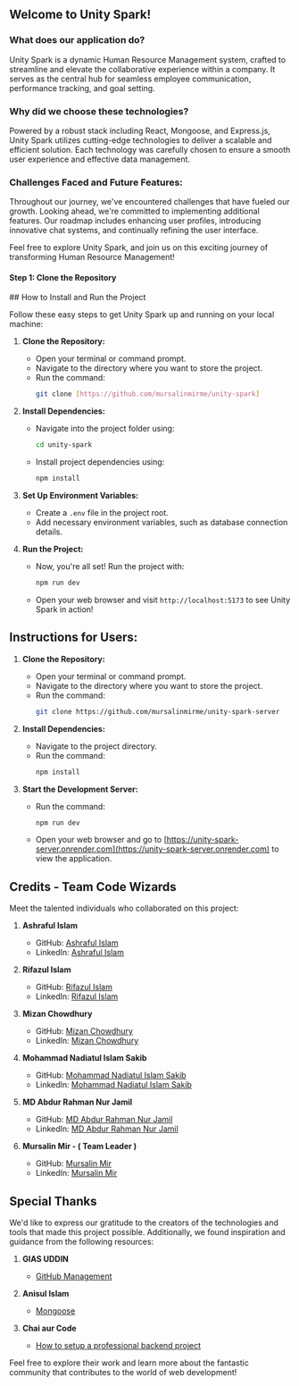## Welcome to Unity Spark!

### What does our application do?

Unity Spark is a dynamic Human Resource Management system, crafted to streamline and elevate the collaborative experience within a company. It serves as the central hub for seamless employee communication, performance tracking, and goal setting.

### Why did we choose these technologies?

Powered by a robust stack including React, Mongoose, and Express.js, Unity Spark utilizes cutting-edge technologies to deliver a scalable and efficient solution. Each technology was carefully chosen to ensure a smooth user experience and effective data management.

### Challenges Faced and Future Features:

Throughout our journey, we've encountered challenges that have fueled our growth. Looking ahead, we're committed to implementing additional features. Our roadmap includes enhancing user profiles, introducing innovative chat systems, and continually refining the user interface.

Feel free to explore Unity Spark, and join us on this exciting journey of transforming Human Resource Management!

<h4>Step 1: Clone the Repository</h4>
## How to Install and Run the Project

Follow these easy steps to get Unity Spark up and running on your local machine:

1. **Clone the Repository:**

   - Open your terminal or command prompt.
   - Navigate to the directory where you want to store the project.
   - Run the command:
     ```bash
     git clone [https://github.com/mursalinmirme/unity-spark]
     ```

2. **Install Dependencies:**

   - Navigate into the project folder using:
     ```bash
     cd unity-spark
     ```
   - Install project dependencies using:
     ```bash
     npm install
     ```

3. **Set Up Environment Variables:**

   - Create a `.env` file in the project root.
   - Add necessary environment variables, such as database connection details.

4. **Run the Project:**
   - Now, you're all set! Run the project with:
     ```bash
     npm run dev
     ```
   - Open your web browser and visit `http://localhost:5173` to see Unity Spark in action!

## Instructions for Users:

1. **Clone the Repository:**

   - Open your terminal or command prompt.
   - Navigate to the directory where you want to store the project.
   - Run the command:
     ```bash
     git clone https://github.com/mursalinmirme/unity-spark-server
     ```

2. **Install Dependencies:**

   - Navigate to the project directory.
   - Run the command:
     ```bash
     npm install
     ```

3. **Start the Development Server:**
   - Run the command:
     ```bash
     npm run dev
     ```
   - Open your web browser and go to [https://unity-spark-server.onrender.com](https://unity-spark-server.onrender.com) to view the application.

## Credits - Team Code Wizards

Meet the talented individuals who collaborated on this project:

1. **Ashraful Islam**

   - GitHub: [Ashraful Islam](https://github.com/ashrafulrifaz)
   - LinkedIn: [Ashraful Islam](www.linkedin.com/in/imashrafulislam)

2. **Rifazul Islam**

   - GitHub: [Rifazul Islam](https://github.com/Rifazul-Islam)
   - LinkedIn: [Rifazul Islam](https://www.linkedin.com/in/rifazul-islam/)

3. **Mizan Chowdhury**

   - GitHub: [Mizan Chowdhury](https://github.com/Mizan-Chowdhury)
   - LinkedIn: [Mizan Chowdhury](https://linkedin.com/in/mizan-chowdhury)

4. **Mohammad Nadiatul Islam Sakib**

   - GitHub: [Mohammad Nadiatul Islam Sakib](https://github.com/nisakib07)
   - LinkedIn: [Mohammad Nadiatul Islam Sakib](https://www.linkedin.com/in/nadiatul-islam-sakib-3560b9243/)

5. **MD Abdur Rahman Nur Jamil**

   - GitHub: [MD Abdur Rahman Nur Jamil](https://github.com/mdabdurrahman07)
   - LinkedIn: [MD Abdur Rahman Nur Jamil](https://www.linkedin.com/in/md-abdur-rahman-nur-jamil-8b29412a5/)

6. **Mursalin Mir - ( Team Leader )**
   - GitHub: [Mursalin Mir](https://github.com/mursalinmirme)
   - LinkedIn: [Mursalin Mir](https://www.linkedin.com/in/mursalin-mir)

## Special Thanks

We'd like to express our gratitude to the creators of the technologies and tools that made this project possible. Additionally, we found inspiration and guidance from the following resources:

1. **GIAS UDDIN**

   - [GitHub Management](https://www.youtube.com/watch?v=zCtL4E7MGbA&t=1675s)

2. **Anisul Islam**

   - [Mongoose](https://www.youtube.com/watch?v=rQYZ3JmZsdI&list=PLgH5QX0i9K3p4ckbNCy71LRr_dG0AWGw9)

3. **Chai aur Code**
   - [How to setup a professional backend project](https://www.youtube.com/watch?v=rQYZ3JmZsdI&list=PLgH5QX0i9K3p4ckbNCy71LRr_dG0AWGw9)

Feel free to explore their work and learn more about the fantastic community that contributes to the world of web development!
